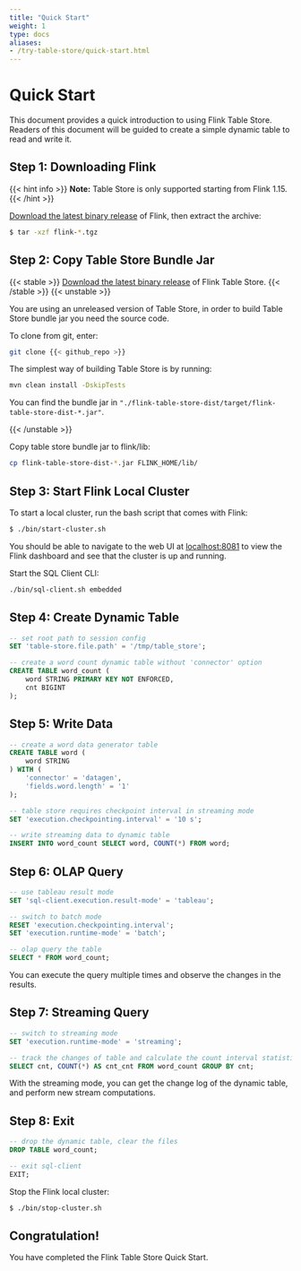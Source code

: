 ```yaml
---
title: "Quick Start"
weight: 1
type: docs
aliases:
- /try-table-store/quick-start.html
---
```

<!--
Licensed to the Apache Software Foundation (ASF) under one
or more contributor license agreements.  See the NOTICE file
distributed with this work for additional information
regarding copyright ownership.  The ASF licenses this file
to you under the Apache License, Version 2.0 (the
"License"); you may not use this file except in compliance
with the License.  You may obtain a copy of the License at

  http://www.apache.org/licenses/LICENSE-2.0

Unless required by applicable law or agreed to in writing,
software distributed under the License is distributed on an
"AS IS" BASIS, WITHOUT WARRANTIES OR CONDITIONS OF ANY
KIND, either express or implied.  See the License for the
specific language governing permissions and limitations
under the License.
-->

# Quick Start

This document provides a quick introduction to using Flink Table Store. Readers of this
document will be guided to create a simple dynamic table to read and write it.

## Step 1: Downloading Flink

{{< hint info >}}
__Note:__ Table Store is only supported starting from Flink 1.15.
{{< /hint >}}

[Download the latest binary release](https://flink.apache.org/downloads.html) of Flink,
then extract the archive:

```bash
$ tar -xzf flink-*.tgz
```

## Step 2: Copy Table Store Bundle Jar

{{< stable >}}
[Download the latest binary release](https://flink.apache.org/downloads.html) of
Flink Table Store.
{{< /stable >}}
{{< unstable >}}

You are using an unreleased version of Table Store, in order to build Table Store
bundle jar you need the source code.

To clone from git, enter:

```bash
git clone {{< github_repo >}}
```

The simplest way of building Table Store is by running:

```bash
mvn clean install -DskipTests
```

You can find the bundle jar in `"./flink-table-store-dist/target/flink-table-store-dist-*.jar"`.

{{< /unstable >}}

Copy table store bundle jar to flink/lib:

```bash
cp flink-table-store-dist-*.jar FLINK_HOME/lib/
```

## Step 3: Start Flink Local Cluster

To start a local cluster, run the bash script that comes with Flink:

```bash
$ ./bin/start-cluster.sh
```

You should be able to navigate to the web UI at [localhost:8081](http://localhost:8081) to view
the Flink dashboard and see that the cluster is up and running.

Start the SQL Client CLI:

```bash
./bin/sql-client.sh embedded
```

## Step 4: Create Dynamic Table

```sql
-- set root path to session config
SET 'table-store.file.path' = '/tmp/table_store';

-- create a word count dynamic table without 'connector' option
CREATE TABLE word_count (
    word STRING PRIMARY KEY NOT ENFORCED,
    cnt BIGINT
);
```

## Step 5: Write Data

```sql
-- create a word data generator table
CREATE TABLE word (
    word STRING
) WITH (
    'connector' = 'datagen',
    'fields.word.length' = '1'
);

-- table store requires checkpoint interval in streaming mode
SET 'execution.checkpointing.interval' = '10 s';

-- write streaming data to dynamic table
INSERT INTO word_count SELECT word, COUNT(*) FROM word;
```

## Step 6: OLAP Query

```sql
-- use tableau result mode
SET 'sql-client.execution.result-mode' = 'tableau';

-- switch to batch mode
RESET 'execution.checkpointing.interval';
SET 'execution.runtime-mode' = 'batch';

-- olap query the table
SELECT * FROM word_count;
```

You can execute the query multiple times and observe the changes in the results.

## Step 7: Streaming Query

```sql
-- switch to streaming mode
SET 'execution.runtime-mode' = 'streaming';

-- track the changes of table and calculate the count interval statistics
SELECT cnt, COUNT(*) AS cnt_cnt FROM word_count GROUP BY cnt;
```

With the streaming mode, you can get the change log of the dynamic table,
and perform new stream computations.

## Step 8: Exit

```sql
-- drop the dynamic table, clear the files
DROP TABLE word_count;

-- exit sql-client
EXIT;
```

Stop the Flink local cluster:

```bash
$ ./bin/stop-cluster.sh
```

## Congratulation!

You have completed the Flink Table Store Quick Start.
